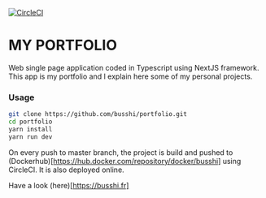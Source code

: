 [![CircleCI](https://circleci.com/gh/busshi/portfolio/tree/master.svg?style=shield&circle-token=77dd5998d2e80fb6e3474566cdc7f8206db67efd)](https://circleci.com/gh/busshi/portfolio/tree/master)

# MY PORTFOLIO

Web single page application coded in Typescript using NextJS framework. This app is my portfolio and I explain here some of my personal projects.

### Usage
```bash
git clone https://github.com/busshi/portfolio.git
cd portfolio
yarn install
yarn run dev
```

On every push to master branch, the project is build and pushed to (Dockerhub)[https://hub.docker.com/repository/docker/busshi] using CircleCI. It is also deployed online.

Have a look (here)[https://busshi.fr]